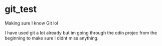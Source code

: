 # git_test
Making sure I know Git lol

I have used git a lot already but im going through the odin projec from the beginning to make sure I didnt miss anything.


